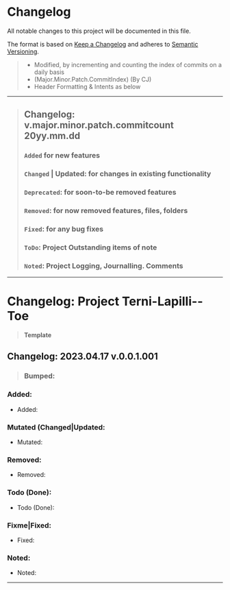# Changelog

All notable changes to this project will be documented in this file.

The format is based on [Keep a Changelog](http://keepachangelog.com/) and adheres
to [Semantic Versioning](http://semver.org/).

> - Modified, by incrementing and counting the index of commits on a daily basis
> - (Major.Minor.Patch.CommitIndex) (By CJ)
> - Header Formatting & Intents as below

---

> ## Changelog: v.major.minor.patch.commitcount 20yy.mm.dd
>
> ### `Added`  for new features
>
> ### `Changed` | Updated: for changes in existing functionality
>
> ### `Deprecated`: for soon-to-be removed features
>
> ### `Removed`:  for now removed features, files, folders
>
> ### `Fixed`: for any bug fixes
>
> ### `ToDo`: Project Outstanding items of note
>
> ### `Noted`: Project Logging, Journalling. Comments

---

# Changelog: Project Terni-Lapilli--Toe

> **Template**

## Changelog: 2023.04.17 v.0.0.1.001

> ### Bumped:

### Added:

- Added:

### Mutated (Changed|Updated:

- Mutated:

### Removed:

- Removed:

### Todo (Done):

- Todo (Done):

### Fixme|Fixed:

- Fixed:

### Noted:

- Noted:

---
